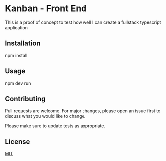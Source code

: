 # Kanban - Front End

This is a proof of concept to test how well I can create a fullstack typescript application

## Installation

npm install 



## Usage

 npm dev run

## Contributing
Pull requests are welcome. For major changes, please open an issue first to discuss what you would like to change.

Please make sure to update tests as appropriate.

## License
[MIT](https://choosealicense.com/licenses/mit/)
